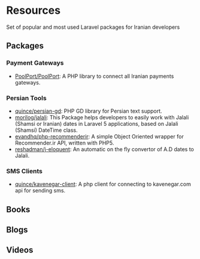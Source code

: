 # Resources
Set of popular and most used Laravel packages for Iranian developers


## Packages

### Payment Gateways

* [PoolPort/PoolPort](https://github.com/PoolPort/PoolPort): A PHP library to connect all Iranian payments gateways.

### Persian Tools

* [quince/persian-gd](https://github.com/QuincePHP/persian-gd): PHP GD library for Persian text support.
* [morilog/jalali](https://github.com/morilog/jalali): This Package helps developers to easily work with Jalali (Shamsi or Iranian) dates in Laravel 5 applications, based on Jalali (Shamsi) DateTime class.
* [evandhq/php-recommenderir](https://github.com/evandhq/php-recommenderir): A simple Object Oriented wrapper for Recommender.ir API, written with PHP5.
* [reshadman/j-eloquent](https://github.com/reshadman/j-eloquent): An automatic on the fly convertor of A.D dates to Jalali.

### SMS Clients
* [quince/kavenegar-client](https://github.com/QuincePHP/kavenegar-php-client): A php client for connecting to kavenegar.com api for sending sms.

## Books

## Blogs

## Videos
